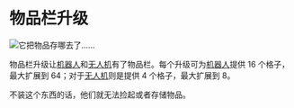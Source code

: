 # 物品栏升级

![它把物品存哪去了……](oredict:oc:inventoryUpgrade)

物品栏升级让[机器人](../block/robot.md)和[无人机](drone.md)有了物品栏。每个升级可为[机器人](../block/robot.md)提供 16 个格子，最大扩展到 64；对于[无人机](drone.md)则是提供 4 个格子，最大扩展到 8。

不装这个东西的话，他们就无法捡起或者存储物品。
